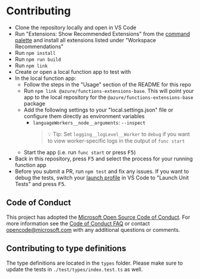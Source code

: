 # Contributing

-   Clone the repository locally and open in VS Code
-   Run "Extensions: Show Recommended Extensions" from the [command palette](https://code.visualstudio.com/docs/getstarted/userinterface#_command-palette) and install all extensions listed under "Workspace Recommendations"
-   Run `npm install`
-   Run `npm run build`
-   Run `npm link`
-   Create or open a local function app to test with
-   In the local function app:
    -   Follow the steps in the "Usage" section of the README for this repo
    -   Run `npm link @azure/functions-extensions-base`. This will point your app to the local repository for the `@azure/functions-extensions-base` package
    -   Add the following settings to your "local.settings.json" file or configure them directly as environment variables
        -   `languageWorkers__node__arguments`: `--inspect`
            > 💡 Tip: Set `logging__logLevel__Worker` to `debug` if you want to view worker-specific logs in the output of `func start`
    -   Start the app (i.e. run `func start` or press <kbd>F5</kbd>)
-   Back in this repository, press <kbd>F5</kbd> and select the process for your running function app
-   Before you submit a PR, run `npm test` and fix any issues. If you want to debug the tests, switch your [launch profile](https://code.visualstudio.com/docs/editor/debugging) in VS Code to "Launch Unit Tests" and press <kbd>F5</kbd>.

## Code of Conduct

This project has adopted the [Microsoft Open Source Code of Conduct](https://opensource.microsoft.com/codeofconduct/). For more information see the [Code of Conduct FAQ](https://opensource.microsoft.com/codeofconduct/faq/) or contact [opencode@microsoft.com](mailto:opencode@microsoft.com) with any additional questions or comments.

## Contributing to type definitions

The type definitions are located in the `types` folder. Please make sure to update the tests in `./test/types/index.test.ts` as well.
